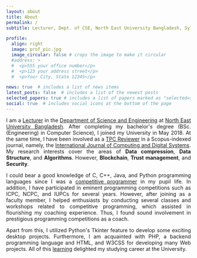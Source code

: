 ```yaml
---
layout: about
title: About
permalink: /
subtitle: Lecturer, Dept. of CSE, North East University Bangladesh, Sylhet, Bangladesh.

profile:
  align: right
  image: prof_pic.jpg
  image_circular: false # crops the image to make it circular
  #address: >
  #  <p>555 your office number</p>
  #  <p>123 your address street</p>
  #  <p>Your City, State 12345</p>

news: true  # includes a list of news items
latest_posts: false  # includes a list of the newest posts
selected_papers: true # includes a list of papers marked as "selected={true}"
social: true  # includes social icons at the bottom of the page
---
```


<p style="text-align: justify">
I am a <a href='https://www.neub.edu.bd/faculty/school-of-natural-sciences/department-of-computer-science-and-engineering/518-pranta-sarker'>Lecturer</a> in the <a href='https://www.neub.edu.bd/academic/school-of-natural-sciences/department-of-computer-science-and-engineering'>Department of Science and Engineering</a> at <a href='https://www.neub.edu.bd/'>North East University Bangladesh</a>. After completing my bachelor's degree (BSc.(Engineering) in Computer Science), I joined my University in May 2018. At the same time, I have been involved as a <a href='https://edas.info/showSelf.php?c=26939'>TPC Reviewer</a> in a Scopus-indexed journal, namely, the <a href='https://journal.uob.edu.bh/handle/123456789/12?id=about'>International Journal of Computing and Digital Systems</a>. My research interests cover the areas of <b>Data compression</b>, <b>Data Structure</b>, and <b>Algorithms</b>. However, <b>Blockchain</b>, <b>Trust management</b>, and <b>Security</b>.
</p>

<p style="text-align: justify">
I could bear a good knowledge of C, C++, Java, and Python programming languages since I was a <a href='https://www.stopstalk.com/user/profile/prantacse14'>competitive programmer</a> in my pupil life. In addition, I have participated in eminent programming competitions such as ICPC, NCPC, and IUPCs for several years. However, after joining as a faculty member, I helped enthusiasts by conducting several classes and workshops related to competitive programming, which assisted in flourishing my coaching experience. Thus, I found sound involvement in prestigious programming competitions as a coach.
</p>

<p style="text-align: justify">
Apart from this, I utilized Python's Tkinter feature to develop some exciting desktop projects. Furthermore, I am acquainted with PHP, a backend programming language and HTML, and W3CSS for developing many Web projects. All of this <a href='https://psarkerbd.github.io/repositories/'>learning</a> delighted my studying career at the University.
</p>
